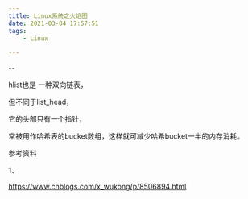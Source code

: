 ```yaml
---
title: Linux系统之火焰图
date: 2021-03-04 17:57:51
tags:
	- Linux

---
```


--

hlist也是 一种双向链表，

但不同于list_head，

它的头部只有一个指针，

常被用作哈希表的bucket数组，这样就可减少哈希bucket一半的内存消耗。



参考资料

1、

https://www.cnblogs.com/x_wukong/p/8506894.html